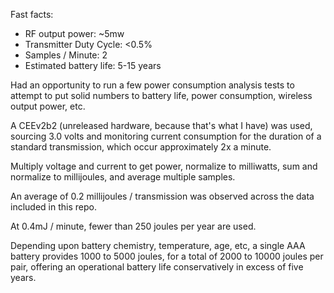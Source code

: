 Fast facts:

* RF output power: ~5mw
* Transmitter Duty Cycle: <0.5%
* Samples / Minute: 2
* Estimated battery life: 5-15 years

Had an opportunity to run a few power consumption analysis tests to attempt to put solid numbers to battery life, power consumption, wireless output power, etc.

A CEEv2b2 (unreleased hardware, because that's what I have) was used, sourcing 3.0 volts and monitoring current consumption for the duration of a standard transmission, which occur approximately 2x a minute.

Multiply voltage and current to get power, normalize to milliwatts, sum and normalize to millijoules, and average multiple samples.

An average of 0.2 millijoules / transmission was observed across the data included in this repo.

At 0.4mJ / minute, fewer than 250 joules per year are used.

Depending upon battery chemistry, temperature, age, etc, a single AAA battery provides 1000 to 5000 joules, for a total of 2000 to 10000 joules per pair, offering an operational battery life conservatively in excess of five years.

